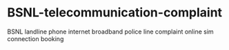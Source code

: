 # BSNL-telecommunication-complaint
BSNL landline phone internet broadband police line complaint online sim connection booking
